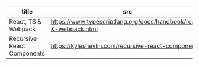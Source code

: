 | title                      | src                                                               |
| -------------------------- | ----------------------------------------------------------------- |
| React, TS & Webpack        | https://www.typescriptlang.org/docs/handbook/react-&-webpack.html |
| Recursive React Components | https://kyleshevlin.com/recursive-react-components                |
